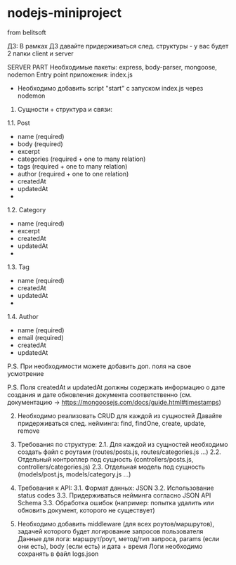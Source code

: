 # nodejs-miniproject
from belitsoft

ДЗ:
В рамках ДЗ давайте придерживаться след. структуры - у вас будет 2 папки client и server

SERVER PART
Необходимые пакеты: express, body-parser, mongoose, nodemon
Entry point приложения: index.js
+ Необходимо добавить script "start" c запуском index.js через nodemon

1. Сущности + структура и связи:

1.1. Post
- name (required)
- body (required)
- excerpt
- categories (required + one to many relation)
- tags (required + one to many relation)
- author (required + one to one relation)
- createdAt
- updatedAt
- 
1.2. Category
- name (required)
- excerpt
- createdAt
- updatedAt
- 
1.3. Tag
- name (required)
- createdAt
- updatedAt
- 
1.4. Author
- name (required)
- email (required)
- createdAt
- updatedAt

P.S. При необходимости можете добавить доп. поля на свое усмотрение

P.S. Поля createdAt и updatedAt должны содержать информацию о дате создания и дате обновления документа соответственно
(см. документацию -> https://mongoosejs.com/docs/guide.html#timestamps)

2. Необходимо реализовать CRUD для каждой из сущностей
Давайте придерживаться след. нейминга: find, findOne, create, update, remove

2. Требования по структуре:
2.1. Для каждой из сущностей необходимо создать файл с роутами (routes/posts.js, routes/categories.js ...)
2.2. Отдельный контроллер под сущность (controllers/posts.js, controllers/categories.js)
2.3. Отдельная модель под сущность (models/post.js, models/category.js ...)

3. Требования к API:
3.1. Формат данных: JSON
3.2. Использование status codes
3.3. Придерживаться нейминга согласно JSON API Schema
3.3. Обработка ошибок
(например: попытка удалить или обновить документ, которого не существует)

4. Необходимо добавить middleware (для всех роутов/маршрутов), задачей которого будет логирование запросов пользователя
Данные для лога: маршрут/роут, метод/тип запроса, params (если они есть), body (если есть) и дата + время
Логи необходимо сохранять в файл logs.json
